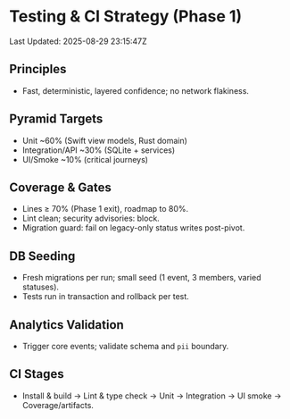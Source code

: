 # Testing & CI Strategy (Phase 1)
Last Updated: 2025-08-29 23:15:47Z

## Principles
- Fast, deterministic, layered confidence; no network flakiness.

## Pyramid Targets
- Unit ~60% (Swift view models, Rust domain)
- Integration/API ~30% (SQLite + services)
- UI/Smoke ~10% (critical journeys)

## Coverage & Gates
- Lines ≥ 70% (Phase 1 exit), roadmap to 80%.
- Lint clean; security advisories: block.
- Migration guard: fail on legacy-only status writes post-pivot.

## DB Seeding
- Fresh migrations per run; small seed (1 event, 3 members, varied statuses).
- Tests run in transaction and rollback per test.

## Analytics Validation
- Trigger core events; validate schema and `pii` boundary.

## CI Stages
- Install & build → Lint & type check → Unit → Integration → UI smoke → Coverage/artifacts.
